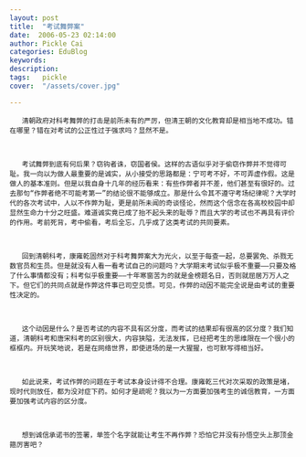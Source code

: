 ```yaml
---
layout: post  
title:  "考试舞弊案"
date:  2006-05-23 02:14:00
author: Pickle Cai  
categories: EduBlog  
keywords: 
description:   
tags:	pickle   
cover:  "/assets/cover.jpg"  

---
```


       清朝政府对科考舞弊的打击是前所未有的严厉，但清王朝的文化教育却是相当地不成功。错在哪里？错在对考试的公正性过于强求吗？显然不是。



       考试舞弊到底有何后果？窃钩者诛，窃国者侯。这样的古语似乎对于偷窃作弊并不觉得可耻。我一向以为做人最重要的是诚实，从小接受的思路都是：宁可考不好，不可弄虚作假。这是做人的基本准则。但是以我自身十几年的经历看来：有些作弊者并不差，他们甚至有很好的。过去那句“作弊者绝不可能考第一”的结论很不能够成立。那是什么令其不遵守考场纪律呢？大学时代的各次考试中，人以不作弊为耻，更是前所未闻的奇谈怪论，然而这个信念在各高校校园中却显然生命力十分之旺盛。难道诚实竟已成了抬不起头来的耻辱？而且大学的考试也不再具有评价的作用。考前死背，考中偷看，考后全忘，几乎成了这类考试的共同要素。



       回到清朝科考，康雍乾固然对于科考舞弊案大为光火，以至于每查一起，总要罢免、杀戮无数官员和生员。但是就没有人看一看考试自己的问题吗？大学期末考试似乎极不重要——只要及格了什么事情都没有；科考似乎极重要——十年寒窗苦为的就是金榜题名日，否则就屈居万万人之下。但它们的共同点就是作弊这件事已司空见惯。可见，作弊的动因不能完全说是由考试的重要性决定的。



       这个动因是什么？是否考试的内容不具有区分度，而考试的结果却有很高的区分度？我们知道，清朝科考和唐宋科考的区别很大，内容狭隘，无法发挥，已经把考生的思维限在一个很小的框框内。开玩笑地说，若是在网络世界，即使进场的是一大猩猩，也可默写得相当好。



       如此说来，考试作弊的问题在于考试本身设计得不合理。康雍乾三代对次采取的政策是堵，现时代则放任，都为没对症下药。如何才是疏呢？我以为一方面要加强考生的诚信教育，一方面要加强考试内容的区分度。



       想到诚信承诺书的签署，单签个名字就能让考生不再作弊？恐怕它并没有孙悟空头上那顶金箍厉害吧？



		    

